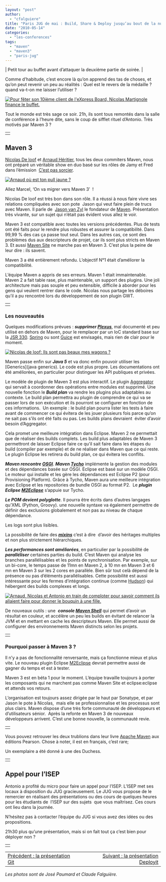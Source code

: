 ```yaml
---
layout: "post"
author: 
  - "cfalguiere"
title: "Paris JUG de mai : Build, Share & Deploy jusqu’au bout de la nuit (4)"
date: "2010-05-14"
categories: 
  - "les-conferences"
tags: 
  - "maven"
  - "maven3"
  - "paris-jug"
---
```


| Petit tour au buffet avant d’attaquer la deuxième partie de soirée. |

Comme d’habitude, c’est encore là qu’on apprend des tas de choses, et qu’on peut revenir un peu au réalités : Quel est le revers de la médaille ? quand va-t-on me laisser l’utiliser ?

[![Pour fêter son 10ième client de l'eXpress Board, Nicolas Martignole finance le buffet.](/assets/2010/05/2010-05-14-paris-jug-de-mai-build-share-deploy-jusquau-bout-de-la-nuit-4/JUG_20100511_SBD_poster_buffet.jpg "JUG_20100511_SBD_poster_buffet")](http://jduchess.org/duchess-france/files/2010/05/JUG_20100511_SBD_poster_buffet.jpg)

Tout le monde est très sage ce soir. 21h, ils sont tous remontés dans la salle de conférence à l’heure dite, sans le coup de sifflet rituel d’Antonio. Très motivés par Maven 3 ?

<table border="0"><tbody><tr><td></td></tr></tbody></table>

## Maven 3

[Nicolas De loof](http://www.parisjug.org/xwiki/bin/view/Speaker/DeloofNicolas) et [Arnaud Héritier](http://www.parisjug.org/xwiki/bin/view/Speaker/HeritierArnaud), tous les deux commiters Maven, nous ont préparé un véritable show en duo basé sur les rôles de Jamy et Fred dans l’émission  [C’est pas sorcier](http://c-est-pas-sorcier.france3.fr/).

[![Arnaud où est ton pull jaune ?](/assets/2010/05/2010-05-14-paris-jug-de-mai-build-share-deploy-jusquau-bout-de-la-nuit-4/IMG_0089-300x225.jpg "JUG_20100511_SBD_maven1")](http://jduchess.org/duchess-france/files/2010/05/IMG_0089.JPG)

Allez Marcel, ‘On va migrer vers Maven 3′  !

Nicolas De loof est très bon dans son rôle. Il a réussi à nous faire vivre ses relations compliquées avec son pote  Jason qui veut faire plein de trucs avec Maven. Il parle de  [Jason van Zyl](http://maven.apache.org/team-list.html) le fondateur de [Maven](http://maven.apache.org/). Présentation très vivante, sur un sujet qui n’était pas évident vous allez le voir.

Maven 3 est compatible avec toutes les versions précédentes. Plus de tests ont été faits pour le rendre plus robustes et assurer la compatibilité. Dans 99,99 % des cas ça passe tout seul. Dans les autres cas, ce sont des problèmes dus aux descripteurs de projet, car ils sont plus stricts en Maven 3. Et aussi [Maven Site](http://www.sonatype.com/books/mvnref-book/reference/site-generation-sect-building.html) ne marche pas en Maven 3. C’est plus la peine de leur dire : ils savent.

Maven 3 a été entièrement refondu. L’objectif N°1 était d’améliorer la compatibilité.

L’équipe Maven a appris de ses erreurs. Maven 1 était immaintenable. Maven 2 a fait table rase, plus maintenable, un support des plugins. Une joli architecture mais pas souple et peu extensible, difficile à aborder pour les gens qui veulent rentrer dans le code. Nicolas nous partage les déboires qu’il a pu rencontré lors du développement de son plugin GWT.

<table border="0"><tbody><tr><td></td></tr></tbody></table>

### Les nouveautés

Quelques modifications prévues : _**supprimer [Plexus](http://plexus.codehaus.org/)**_, mal documenté et peu utilisé en dehors de Maven, pour le remplacer par un IoC standard base sur la [JSR 330](http://jcp.org/aboutJava/communityprocess/final/jsr330/index.html). [Spring](http://www.springsource.org/) ou sont [Guice](http://code.google.com/p/google-guice/) est envisagés, mais rien de clair pour le moment.

[![Nicolas de loof: Ils sont pas beaux mes wagons ? ](/assets/2010/05/2010-05-14-paris-jug-de-mai-build-share-deploy-jusquau-bout-de-la-nuit-4/IMG_0098-300x225.jpg "JUG_20100511_SBD_maven2")](http://jduchess.org/duchess-france/files/2010/05/IMG_0098.JPG)

Maven passe enfin sur **_Java 5_** et va donc enfin pouvoir utiliser les [Generics](java generics). Le code est plus propre. Les documentations ont été améliorées, en particulier pour distinguer les API publiques et privées.

Le modèle de plugin de Maven 3 est plus interactif. Le plugin [Aggregator](http://communitymapbuilder.org/display/MAVEN/Aggregator+Plugins) qui servait à coordonner des opérations entre modules est supprimé. Une nouvelle fonction le **_Build plan_** va rendre les plugins plus adaptables au contexte. Le build plan permettra au plugin de comprendre ce qui va se passer lors de son exécution et ils pourront se configurer en fonction de ces informations.  Un exemple : le build plan pourra lister les tests à faire avant de commencer ce qui évitera de les jouer plusieurs fois parce qu’on ne sait pas s’ils ont été faits ou pas. Les builds plans devraient  éviter d’avoir besoin d’Aggregator.

Cela promet une meilleure intégration dans Eclipse. Maven 2 ne permettait que de réaliser des builds complets. Les build plus adaptables de Maven 3 permettront de laisser Eclipse faire ce qu’il sait faire dans les étapes du build (compiler par exemple) et de ne réaliser dans Maven que ce qui reste. Le plugin Eclipse les retirera du build plan, ce qui évitera les conflits.

**_Maven rencontre [OSGI](http://www.osgi.org/Main/HomePage)_**. **_Maven [Tycho](http://www.sonatype.com/people/2009/04/tycho-implicit-build-target-platform-support-from-maven/)_** implémente la gestion des modules et des dépendances basée sur OSGI. Eclipse est basé sur un modèle OSGI. Le moteur qui installe et les gère les dépendances est Eclipse P2 (pour Provisioning Platform). Grâce à Tycho, Maven aura une meilleure intégration avec Eclipse et les repositories de bundle OSGI au format P2.  Le **_plugin Eclipse [M2Eclipse](http://m2eclipse.sonatype.org/)_** s’appuie sur Tycho.

_**Le POM devient polyglotte**_. Il pourra être écrits dans d’autres langages qu’XML (Python, Groovy). une nouvelle syntaxe va également permettre de définir des exclusions globalement et non pas au niveau de chaque dépendance.

Les logs sont plus lisibles.

La possibilité de faire des **_[mixins](http://en.wikipedia.org/wiki/Mixin)_** c’est à dire  d’avoir des héritages multiples et non plus strictement hiérarchiques.

**_Les performances sont améliorées_**, en particulier par la possibilité de **_paralléliser_** certaines parties du build. C’est Maven qui analyse les branches parallélisables et les points de synchronisation. Par exemple, sur un bi-core, le temps passe de 11mn en Maven 2, à 10 mn en Maven 3 et 6 mn en Maven 3 sur les 2 cores en parallèle. Bien sûr tout celà dépend de la présence ou pas d’éléments parallélisables. Cette possibilité est aussi intéressante pour les fermes d’intégration continue (comme [Hudson](http://hudson-ci.org/)) qui hébergent des builds complexes et longs.

[![Arnaud, Nicolas et Antonio en train de comploter pour savoir comment ils allaient faire pour donner le bouquin à une fille.](/assets/2010/05/2010-05-14-paris-jug-de-mai-build-share-deploy-jusquau-bout-de-la-nuit-4/IMG_0100-300x225.jpg "JUG_20100511_SBD_maven3")](http://jduchess.org/duchess-france/files/2010/05/IMG_0100.JPG)

De nouveaux outils : une  **_console [Maven Shell](http://shell.sonatype.org/)_** qui permet d’avoir un résultat en couleur, et accélère un peu les builds en évitant de relancer la JVM et en mettant en cache les descripteurs Maven. Elle permet aussi de configurer des environnements Maven distincts selon les projets.

<table border="0"><tbody><tr><td></td></tr></tbody></table>

### Pourquoi passer à Maven 3 ?

Il n’y a pas de fonctionnalité renversante, mais ça fonctionne mieux et plus vite. Le nouveau plugin Eclipse [M2Eclipse](http://m2eclipse.sonatype.org/) devrait permettre aussi de gagner du temps et est à tester.

Maven 3 est en béta 1 pour le moment. L’équipe travaille toujours à porter les composants qui ne marchent pas comme Maven Site et eclipse:eclipse et attends vos retours.

L’organisation est toujours assez dirigée par le haut par Sonatype, et par Jason le pote à Nicolas,  mais elle se professionnalise et les processus sont plus clairs. Maven dispose d’une très forte communauté de développeurs et d’utilisateurs sénior.  Après la refonte en Maven 3 de nouveaux développeurs arrivent. C’est une bonne nouvelle, la communauté revie.

<table border="0"><tbody><tr><td></td></tr></tbody></table>

Vous pouvez retrouver les deux trublions dans leur livre [Apache Maven](http://www.amazon.fr/Apache-Maven-Nicolas-loof/dp/274402337X/wwwdeveloppec-21?tag=citofgamonlco-20) aux éditions Pearson. Chose à noter, il est en français, c’est rare;

Un exemplaire a été donné à une des Duchess.

<table border="0"><tbody><tr><td></td></tr></tbody></table>

## Appel pour l’ISEP

Antonio a profité du micro pour faire un appel pour l’ISEP. L’ISEP met ses locaux à disposition du JUG gracieusement. Le JUG vous propose de le remercier en réalisant des présentations ou des cours de quelques heures pour les étudiants de  l’ISEP sur des sujets  que vous maîtrisez. Ces cours ont lieu dans la journée.

N’hésitez pas à contacter l’équipe du JUG si vous avez des idées ou des propositions.

21h30 plus qu’une présentation, mais si on fait tout ça c’est bien pour déployer non ?

<table border="0"><tbody><tr><td></td></tr></tbody></table>

<table width="100%" border="0"><tbody><tr><td style="text-align: left;"><a href="http://jduchess.org/duchess-france/?p=417">Précédent : la présentation Git</a></td><td style="text-align: right;"><a href="http://jduchess.org/duchess-france/?p=449">Suivant : la présentation Deployit</a></td></tr></tbody></table>

_Les photos sont de José Paumard et Claude Falguière._
